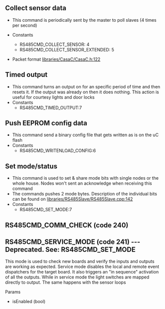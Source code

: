 ## Collect sensor data

- This command is periodically sent by the master to poll slaves (4 times per second)
- Constants 
  - RS485CMD\_COLLECT\_SENSOR: 4
  - RS485CMD\_COLLECT\_SENSOR\_EXTENDED: 5

- Packet format [libraries/CasaC/CasaC.h:122](https://bitbucket.org/cat101/casac/src/default/libraries/CasaC/CasaC.h#cl-122)

## Timed output

- This command turns an output on for an specific period of time and then resets it. If the output was already on then it does nothing. This action is useful for courtesy lights and door locks
- Constants 
  - RS485CMD\_TIMED\_OUTPUT:7

## Push EEPROM config data

- This command send a binary config file that gets written as is on the uC flash
- Constants 
  - RS485CMD\_WRITENLOAD\_CONFIG:6

## Set mode/status

- This command is used to set & share mode bits with single nodes or the whole house. Nodes won't sent an acknowledge when receiving this command
- The commands pushes 2 mode bytes. Description of the individual bits can be found on [libraries/RS485Slave/RS485Slave.cpp:142](https://bitbucket.org/cat101/casac/src/default/libraries/RS485Slave/RS485Slave.cpp#cl-142)
- Constants 
  - RS485CMD\_SET\_MODE:7

## RS485CMD\_COMM\_CHECK (code 240)

## RS485CMD\_SERVICE\_MODE (code 241) --- Deprecated. See: RS485CMD\_SET\_MODE

This mode is used to check new boards and verify the inputs and outputs are working as expected. Service mode disables the local and remote event dispatchers for the target board. It also triggers an "in sequence" activation of all the outputs. While in service mode the light switches are mapped directly to output. The same happens with the sensor loops

Params

- isEnabled (bool)
